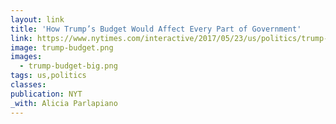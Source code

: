 ```yaml
---
layout: link
title: 'How Trump’s Budget Would Affect Every Part of Government'
link: https://www.nytimes.com/interactive/2017/05/23/us/politics/trump-budget-details.html
image: trump-budget.png
images:
  - trump-budget-big.png
tags: us,politics
classes:
publication: NYT
_with: Alicia Parlapiano
---
```

